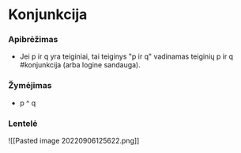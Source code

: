 # Konjunkcija
### Apibrėžimas
- Jei p ir q yra teiginiai, tai teiginys "p ir q" vadinamas teiginių p ir q #konjunkcija (arba logine sandauga).

### Žymėjimas
- p ^ q

### Lentelė
![[Pasted image 20220906125622.png]]